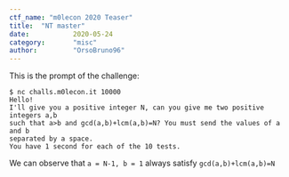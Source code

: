 ```yaml
---
ctf_name: "m0lecon 2020 Teaser"
title:	"NT master"
date:	        2020-05-24
category:       "misc"
author:         "OrsoBruno96"
---
```


This is the prompt of the challenge:

```
$ nc challs.m0lecon.it 10000
Hello!
I'll give you a positive integer N, can you give me two positive integers a,b
such that a>b and gcd(a,b)+lcm(a,b)=N? You must send the values of a and b
separated by a space.
You have 1 second for each of the 10 tests.
```

We can observe that `a = N-1, b = 1` always satisfy `gcd(a,b)+lcm(a,b)=N`
